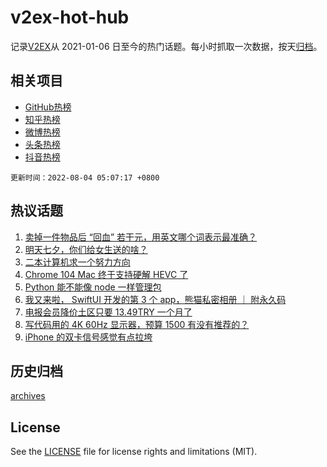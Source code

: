# v2ex-hot-hub

 记录[V2EX](https://www.v2ex.com/)从 2021-01-06 日至今的热门话题。每小时抓取一次数据，按天[归档](archives)。
 
 ## 相关项目

- [GitHub热榜](https://github.com/lonnyzhang423/github-hot-hub)
- [知乎热榜](https://github.com/lonnyzhang423/zhihu-hot-hub)
- [微博热榜](https://github.com/lonnyzhang423/weibo-hot-hub)
- [头条热榜](https://github.com/lonnyzhang423/toutiao-hot-hub)
- [抖音热榜](https://github.com/lonnyzhang423/douyin-hot-hub)


 `更新时间：2022-08-04 05:07:17 +0800`

## 热议话题

1. [卖掉一件物品后 “回血” 若干元，用英文哪个词表示最准确？](https://www.v2ex.com/t/870345)
1. [明天七夕，你们给女生送的啥？](https://www.v2ex.com/t/870459)
1. [二本计算机求一个努力方向](https://www.v2ex.com/t/870369)
1. [Chrome 104 Mac 终于支持硬解 HEVC 了](https://www.v2ex.com/t/870362)
1. [Python 能不能像 node 一样管理包](https://www.v2ex.com/t/870375)
1. [我又来啦， SwiftUI 开发的第 3 个 app，熊猫私密相册 ｜ 附永久码](https://www.v2ex.com/t/870471)
1. [电报会员降价土区只要 13.49TRY 一个月了](https://www.v2ex.com/t/870349)
1. [写代码用的 4K 60Hz 显示器，预算 1500 有没有推荐的？](https://www.v2ex.com/t/870373)
1. [iPhone 的双卡信号感觉有点拉垮](https://www.v2ex.com/t/870397)

## 历史归档

[archives](archives)

## License

See the [LICENSE](LICENSE) file for license rights and limitations (MIT).
